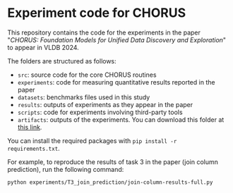 # Experiment code for CHORUS

This repository contains the code for the experiments in the paper "*CHORUS:
Foundation Models for Unified Data Discovery and Exploration*" to appear in VLDB 2024.

The folders are structured as follows:

- `src`: source code for the core CHORUS routines
- `experiments`: code for measuring quantitative results reported in the paper
- `datasets`: benchmarks files used in this study
- `results`: outputs of experiments as they appear in the paper
- `scripts`: code for experiments involving third-party tools
- `artifacts`: outputs of the experiments. You can download this folder at [this link](https://www.dropbox.com/scl/fi/555v71lverufsit6tidbq/chorus-artifacts.tar.xz?rlkey=jq423g2jbam88wtd5ta5glmwb&dl=0).

You can install the required packages with `pip install -r requirements.txt`.

For example, to reproduce the results of task 3 in the paper (join column prediction), run the following command:

`python experiments/T3_join_prediction/join-column-results-full.py`

